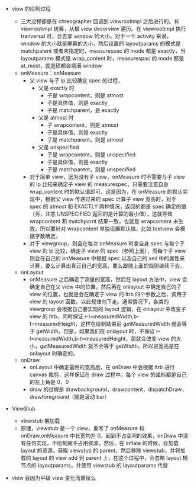 - view 的绘制过程

  - 三大过程都是在 chreographer 回调到 viewrootimpl 之后进行的。有 viewrootimpl 统筹，从根 view decorview 遍历。在 viewrootimpl 执行 tranversal 时，会去拿 window 的大小，对于一个 activity 来说，window 的大小就是屏幕的大小，然后设置的 layoutparams 的模式是 matchparent 或者未指定时，measurespac 的 mode 都是 exactly，当 layoutparams 模式是 wrap_content 时，measurespac 的 mode 都是 at_most，就是硕都会填满 window
  - onMeasure：onMeasure
    - 父 view 与子 lp 比较确定 spec 的过程，
      - 父是 exactly 时
        - 子是 wrapcontent，则是 atmost
        - 子是具体值，则是 exactly
        - 子是 matchparent，是 exactly
      - 父是 atmost 时
        - 子 wrapcontent，则是 atmost
        - 子是具体值，则是 exactly
        - 子是 matchparent，则是 atmost
      - 父是 unspecified
        - 子是 wrapcontent，则是 unspecified
        - 子是具体值，则是 exactly
        - 子是 matchparent，则是 unspecified
    - 对于简单 view，因为没有子 view，onMeasure 时不需要与子 view 的 lp 比较来确定子 view 的 measurespec，只需要注意自身 wrap_content 时的默认值即可，这是因为，在 onMeasure 的默认实现中，根据父 view 传递过来的 spec 计算子 view 宽高时，对于 spec 的 atmost 和 EXACTLY 两种情况，返回的都是 spec 确定的值（另，注意 UNSPECIFIED 返回的是计算的最小值），这就导致 wrapcontent 和 matchparnt 结果一致，也就是 wrapcontent 未生效，所以要针对 wrapcontent 单独设置默认值，比如 textview 会根据字数确定。
    - 对于 viewgroup，则会在每次 onMeasure 时拿自身 spec 与每个子 view 的 lp 比较，确定子 view 的 spec（参照上面），而每个子 view 则会在自己的 onMeasure 中根据 spec 以及自己的 xml 中的属性来计算，要么计算出真正自己的宽高，要么跟随上面的规则继续下去。
  - onLayout
    - onMeasure 之后确定了测量的宽高，然后在 layout 方法中，view 会确定自己在父 view 中的位置，然后再在 onlayout 中确定自己的子 view 的位置，也就是会在确定子 view 的 ltrb 四个参数之后，调用子 view 的 layout 函数，以此规律向下走。通常情况下，各类的 viewgroup 会根据自己要实现的 layout 逻辑，在 onlayout 中改变子 view 的 ltrb，同时保证 r-l=measuredWidth,b-t=measuredHeight，这样在绘制结束后 getMeasuredWidth 就会等于 getWidth，但是，如果我们在 onlayout 时，不保证 r-l=measuredWidth,b-t=measuredHeight，那就会改变 view 的大小，getMeasuredWidth 就不会等于 getWidth。所以说宽高是在 onlayout 时确定的。
  - onDraw
    - onLayout 中确定最终的宽高后，在 onDraw 中会根据 ltrb 进行 canvas 裁剪，这样保证在 draw 过程中，每个 view 的坐标都是自己的左上角是 0，0
    - draw 的过程是 drawbackground，drawcontent，dispatchDraw，drawforeground（就是滚动 bar）

- ViewStub

  - viewstub 懒加载
  - 原理，viewstub 是一个 view，重写了 onMeasure 和 onDraw,onMeasure 中长宽均为 0，起到不占空间的效果，onDraw 中没有任何实现，不绘制就不占用资源，然后，在 inflate 的时候，会加载 layout 的资源，获取 viewstub 的 parent，然后移除 viewstub，并将加载的 layout 的 view add 到 parent 上，在这个过程中，会忽略 layout 根节点的 layoutparams，并使用 viewstub 的 layoutparams 代替

- view 会因为平级 view 变化而重绘么

